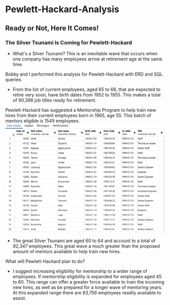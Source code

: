 # Pewlett-Hackard-Analysis

## Ready or Not, Here It Comes!
### **The Silver Tsunami Is Coming for Pewlett-Hackard**


* What's a Silver Tsunami?  This is an inevitable wave that occurs when one company has many employees arrive at retirement age at the same time.


Bobby and I performed this analysis for Pewlett-Hackard with ERD and SQL queries.
* From the list of current employees, aged 65 to 68, that are expected to retire very soon, have
birth dates from 1952 to 1955. This makes a total of 90,398 job titles ready for retirement.

Pewlett-Hackard has suggested a Mentorship Program to help train 
new hires from their current employees born in 1965, age 55. 
This batch of mentors eligible is 1549 employees. 
![mentorship_eligibility](/mentorship_eligibility.PNG)

* The great Silver Tsunami are aged 60 to 64 and account to a total of *92,347* employees.
This great wave a much greater than the proposed amount of mentors available to help train new hires.


What will Pewlett-Hackard plan to do?
* I suggest increasing eligibility for mentorship to a wider range of employees.
If mentorship eligibility is expanded for employees aged 45 to 60. This range can offer a greater
force available to train the incoming new hires, as well as be prepared for a longer wave of mentoring years.
At this expanded range there are *93,756* employees readily available to assist. 


